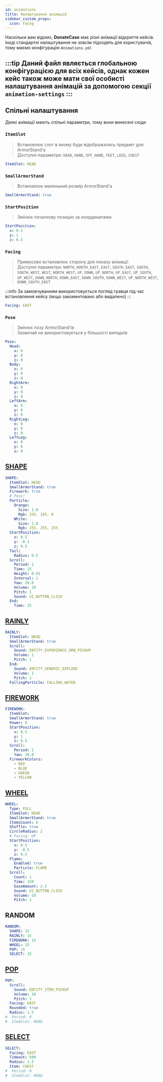 ```yaml
---
id: animations
title: Налаштування анімацій
sidebar_custom_props:
  icon: FaCog
---
```


Наскільки вам відомо, **DonateCase** має різні анімації відкриття кейсів. Іноді стандартні налаштування не зовсім підходять для користувачів, тому маємо конфігурацію `Animations.yml`

:::tip
Даний файл являється глобальною конфігурацією для всіх кейсів, однак кожен кейс також може мати свої особисті налаштування анімацій за допомогою секції `animation-settings`
:::
---

## Спільні налаштування
Деякі анімації мають спільні параметри, тому вони винесені сюди
### `ItemSlot`
> Встановлює слот в якому буде відображатись предмет для ArmorStand'а\
> Доступні параметри: `HEAD`, `HAND`, `OFF_HAND`, `FEET`, `LEGS`, `CHEST`
```yaml
ItemSlot: HEAD
```

### `SmallArmorStand`
> Встановлює маленький розмір ArmorStand'а
```yaml
SmallArmorStand: true
```

### `StartPosition`
> Змінює початкову позицію за координатами
```yaml
StartPosition:
  x: 0.5
  y: 1
  z: 0.5
```

### `Facing`
> Примусово встановлює сторону для показу анімації\
> Доступні параметри: `NORTH`, `NORTH_EAST`, `EAST`, `SOUTH_EAST`, `SOUTH`, `SOUTH_WEST`, `WEST`, `NORTH_WEST`, `UP`, `DOWN`, `UP_NORTH`, `UP_EAST`, `UP_SOUTH`, `UP_WEST`, `DOWN_NORTH`, `DOWN_EAST`, `DOWN_SOUTH`, `DOWN_WEST`, `UP_NORTH_WEST`, `DOWN_SOUTH_EAST`

:::info
За замовчуванням використовується погляд гравця під час встановлення кейсу (якщо закоментовано або видалено)
:::

```yaml
Facing: EAST
```

### `Pose`
> Змінює позу ArmorStand'ів\
> Зазвичай не використовується у більшості випадків
```yaml
Pose:
  Head:
    x: 0
    y: 0
    z: 0
  Body:
    x: 0
    y: 0
    z: 0
  RightArm:
    x: 0
    y: 0
    z: 0
  LeftArm:
    x: 0
    y: 0
    z: 0
  RightLeg:
    x: 0
    y: 0
    z: 0
  LeftLeg:
    x: 0
    y: 0
    z: 0
```

## [SHAPE](../animations#shape)

```yaml
SHAPE:
  ItemSlot: HEAD
  SmallArmorStand: true
  Firework: true
  # Pose:
  Particle:
    Orange:
      Size: 1.0
      Rgb: 255, 165, 0
    White:
      Size: 1.0
      Rgb: 255, 255, 255
  StartPosition:
    x: 0.5
    y: -0.1
    z: 0.5
  Tail:
    Radius: 0.5
  Scroll:
    Period: 2
    Time: 15
    Height: 0.91
    Interval: 1
    Yaw: 20.0
    Volume: 10
    Pitch: 1
    Sound: UI_BUTTON_CLICK
  End:
    Time: 25
```

## [RAINLY](../animations#rainly)
```yaml
RAINLY:
  ItemSlot: HEAD
  SmallArmorStand: true
  Scroll:
    Sound: ENTITY_EXPERIENCE_ORB_PICKUP
    Volume: 1
    Pitch: 1
  End:
    Sound: ENTITY_GENERIC_EXPLODE
    Volume: 1
    Pitch: 1
  FallingParticle: FALLING_WATER 
```

## [FIREWORK](../animations#firework)
```yaml
FIREWORK:
  ItemSlot:
  SmallArmorStand: true
  Power: 0
  StartPosition:
    x: 0.5
    y: 1
    z: 0.5
  Scroll:
    Period: 2
    Yaw: 20.0
  FireworkColors:
    - RED
    - BLUE
    - GREEN
    - YELLOW
```

## [WHEEL](../animations#wheel-full)
```yaml
WHEEL:
  Type: FULL
  ItemSlot: HEAD
  SmallArmorStand: true
  ItemsCount: 6
  Shuffle: true
  CircleRadius: 2
  # Facing: UP
  StartPosition:
    x: 0.5
    y: -0.5
    z: 0.5
  Flame:
    Enabled: true
    Particle: FLAME
  Scroll:
    Count: 1
    Time: 150
    EaseAmount: 2.5
    Sound: UI_BUTTON_CLICK
    Volume: 10
    Pitch: 1
```

## RANDOM
```yaml
RANDOM:
  SHAPE: 15
  RAINLY: 15
  FIREWORK: 15
  WHEEL: 15
  POP: 15
  SELECT: 15
```

## [POP](../animations#pop)
```yaml
POP:
  Scroll:
    Sound: ENTITY_ITEM_PICKUP
    Volume: 10
    Pitch: 1
  Facing: EAST
  Rounded: true
  Radius: 1.5
#  Period: 0
#  ItemSlot: HEAD
```

## [SELECT](../animations#select)
```yaml
SELECT:
  Facing: EAST
  Timeout: 600
  Radius: 1.5
  Item: CHEST
#  Period: 0
#  ItemSlot: HEAD
```